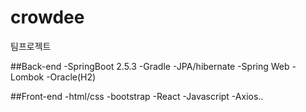 # crowdee
팀프로젝트

##Back-end
-SpringBoot 2.5.3
-Gradle
-JPA/hibernate
-Spring Web
-Lombok
-Oracle(H2)

##Front-end
-html/css
-bootstrap
-React
-Javascript
-Axios.. 
